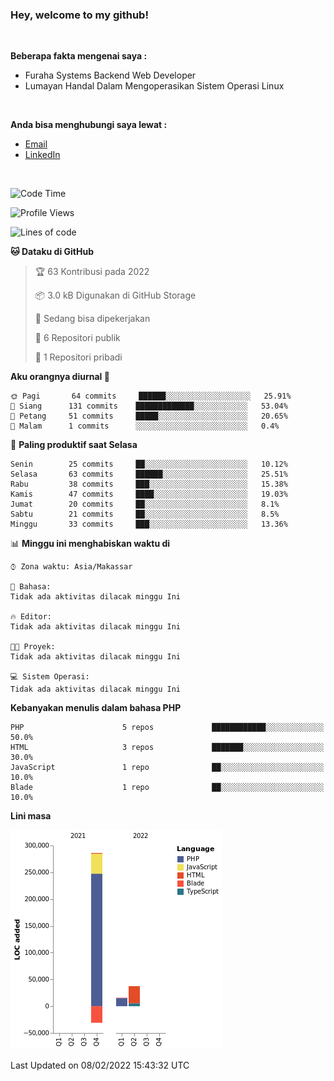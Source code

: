 <h3>Hey, welcome to my github!</h3>

<br>

<p><strong>Beberapa fakta mengenai saya :</strong></p>

<ul>
  <li>Furaha Systems Backend Web Developer</li>
  <li>Lumayan Handal Dalam Mengoperasikan Sistem Operasi Linux</li>
</ul>

<br>

<p><strong>Anda bisa menghubungi saya lewat :</strong></p>

<ul>
  <li><a href="mailto:renaldiapriyanto419@gmail.com">Email</a></li>
  <li><a href="https://www.linkedin.com/in/renaldi-kadang-314314206/">LinkedIn</a></li>
</ul>

<br>

<!--START_SECTION:waka-->
![Code Time](http://img.shields.io/badge/Code%20Time-20%20mins-blue)

![Profile Views](http://img.shields.io/badge/Profil%20dilihat-51-blue)

![Lines of code](https://img.shields.io/badge/Sejak%20Hello%20World%20aku%20telah%20menulis-304%20Thousand%20baris%20kode-blue)

**🐱 Dataku di GitHub** 

> 🏆 63 Kontribusi pada 2022
 > 
> 📦 3.0 kB Digunakan di GitHub Storage 
 > 
> 💼 Sedang bisa dipekerjakan
 > 
> 📜 6 Repositori publik 
 > 
> 🔑 1 Repositori pribadi 
 > 
**Aku orangnya diurnal 🐤** 

```text
🌞 Pagi       64 commits     ██████░░░░░░░░░░░░░░░░░░░   25.91% 
🌆 Siang      131 commits    █████████████░░░░░░░░░░░░   53.04% 
🌃 Petang     51 commits     █████░░░░░░░░░░░░░░░░░░░░   20.65% 
🌙 Malam      1 commits      ░░░░░░░░░░░░░░░░░░░░░░░░░   0.4%

```
📅 **Paling produktif saat Selasa** 

```text
Senin        25 commits     ██░░░░░░░░░░░░░░░░░░░░░░░   10.12% 
Selasa       63 commits     ██████░░░░░░░░░░░░░░░░░░░   25.51% 
Rabu         38 commits     ███░░░░░░░░░░░░░░░░░░░░░░   15.38% 
Kamis        47 commits     ████░░░░░░░░░░░░░░░░░░░░░   19.03% 
Jumat        20 commits     ██░░░░░░░░░░░░░░░░░░░░░░░   8.1% 
Sabtu        21 commits     ██░░░░░░░░░░░░░░░░░░░░░░░   8.5% 
Minggu       33 commits     ███░░░░░░░░░░░░░░░░░░░░░░   13.36%

```


📊 **Minggu ini menghabiskan waktu di** 

```text
⌚︎ Zona waktu: Asia/Makassar

💬 Bahasa: 
Tidak ada aktivitas dilacak minggu Ini

🔥 Editor: 
Tidak ada aktivitas dilacak minggu Ini

🐱‍💻 Proyek: 
Tidak ada aktivitas dilacak minggu Ini

💻 Sistem Operasi: 
Tidak ada aktivitas dilacak minggu Ini

```

**Kebanyakan menulis dalam bahasa PHP** 

```text
PHP                      5 repos             ████████████░░░░░░░░░░░░░   50.0% 
HTML                     3 repos             ███████░░░░░░░░░░░░░░░░░░   30.0% 
JavaScript               1 repo              ██░░░░░░░░░░░░░░░░░░░░░░░   10.0% 
Blade                    1 repo              ██░░░░░░░░░░░░░░░░░░░░░░░   10.0%

```


**Lini masa**

![Chart not found](https://raw.githubusercontent.com/Sylent-Sys/Sylent-Sys/main/charts/bar_graph.png) 


 Last Updated on 08/02/2022 15:43:32 UTC
<!--END_SECTION:waka-->
